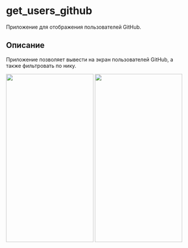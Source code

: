 # get_users_github

Приложение для отображения пользователей GitHub.

## Описание

Приложение позволяет вывести на экран пользователей GitHub, а также фильтровать по нику.

<img src="https://github.com/user-attachments/assets/cd21b01b-7deb-4692-9ed0-93649ef1d523" width="240" height="460">
<img src="https://github.com/user-attachments/assets/6268367a-b961-4fb6-85b5-d8f7e5a892b4" width="240" height="460">
